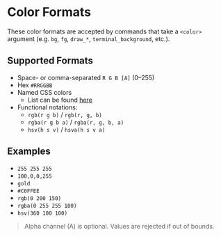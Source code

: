 <!-- color_formats.md -->

# Color Formats

These color formats are accepted by commands that take a `<color>` argument (e.g. `bg`, `fg`, `draw_*`, `terminal_background`, etc.).

## Supported Formats

- Space- or comma-separated `R G B [A]` (0–255)
- Hex `#RRGGBB`
- Named CSS colors
  - List can be found [here](https://developer.mozilla.org/en-US/docs/Web/CSS/named-color)
- Functional notations:
  - `rgb(r g b)` / `rgb(r, g, b)`
  - `rgba(r g b a)` / `rgba(r, g, b, a)`
  - `hsv(h s v)` / `hsva(h s v a)`

## Examples

- `255 255 255`
- `100,0,0,255`
- `gold`
- `#C0FFEE`
- `rgb(0 200 150)`
- `rgba(0 255 255 100)`
- `hsv(360 100 100)`

> Alpha channel (A) is optional. Values are rejected if out of bounds.
